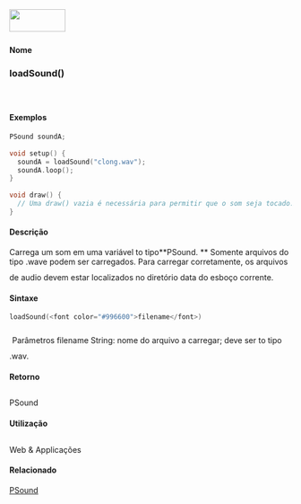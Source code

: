 <img height="40" src="../images/1pix.gif" width="100"/>
<img height="1" src="../images/1pix.gif" width="20"/>
<img height="1" src="../images/1pix.gif" width="555"/>

#### Nome
### loadSound()
<img height="25" src="../images/1pix.gif" width="1"/>

#### Exemplos

```pde
PSound soundA; 
 
void setup() { 
  soundA = loadSound("clong.wav"); 
  soundA.loop(); 
} 
 
void draw() { 
  // Uma draw() vazia é necessária para permitir que o som seja tocado.
} 

```

#### Descrição
Carrega um som em uma variável to tipo**PSound. ** Somente
arquivos do tipo .wave podem ser carregados. Para carregar
corretamente, os arquivos de audio devem estar localizados no
diretório data do esboço corrente.
<img height="25" src="../images/1pix.gif" width="1"/>

#### Sintaxe
```pde
loadSound(<font color="#996600">filename</font>)

```
<img height="25" src="../images/1pix.gif" width="1"/>
Parâmetros
filename
String: nome do arquivo a carregar; deve ser to tipo .wav.
<img height="25" src="../images/1pix.gif" width="1"/>

#### Retorno

	
PSound
<img height="25" src="../images/1pix.gif" width="1"/>

#### Utilização

	
Web & Applicações
<img height="25" src="../images/1pix.gif" width="1"/>

#### Relacionado
[PSound](PSound)
